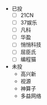- 已投
    - [ ] 21CN
    - [ ] 37娱乐
    - [ ] 凡科
    - [ ] 华盈
    - [ ] 悄悄科技
    - [ ] 屈臣氏
    - [ ] 编程猫
- 未投
    - 高兴新
    - 视源
    - 神算子
    - 多益网络